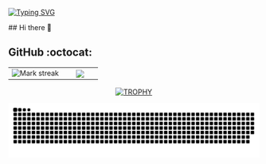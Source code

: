 <p align="left center">
  <a href="https://git.io/typing-svg"><img src="https://readme-typing-svg.herokuapp.com?                     font=Fire+Code&size=22&duration=3000&pause=500&color=FB8C00&center=true&random=false&width=435&lines=Hi+I'm+Daniel+Herrera+;Computer+Engineering+Student;Java+Developer" alt="Typing SVG" />
  </a>
</p>
## Hi there 👋

<!--
**Bbeboy/Bbeboy** is a ✨ _special_ ✨ repository because its `README.md` (this file) appears on your GitHub profile.

Here are some ideas to get you started:

- 🔭 I’m currently working on ...
- 🌱 I’m currently learning ...
- 👯 I’m looking to collaborate on ...
- 🤔 I’m looking for help with ...
- 💬 Ask me about ...
- 📫 How to reach me: ...
- 😄 Pronouns: ...
- ⚡ Fun fact: ...
-->
<h2>GitHub :octocat:</h2>
<!--- stats & Trophy (start) -->
<p align="center">
  <!--- stats (start) -->
<table align="center">
<tr border="none">
<td width="60%" align="center">

<!--  <img  align="center"  src="https://github-readme-stats.vercel.app/api?username=Bbeboy&theme=dark&show_icons=true&count_private=true" />
  <br></br> -->
  <img  title="🔥 Get streak stats for your profile at git.io/streak-stats" alt="Mark streak" src="https://github-readme-streak-stats.herokuapp.com/?user=Bbeboy&theme=dark&hide_border=false" /> 
</td>

<td width="40%" align="center">

  <img  align="center"  src="https://github-readme-stats.anuraghazra1.vercel.app/api/top-langs/?username=Bbeboy&theme=dark&hide_border=false&no-bg=true&no-frame=true&langs_count=10"/>

  </td>
</tr>
</table>
<!--- stats (end) -->

<!--- trophy (start) -->
<div align=center>
  <a href="https://github.com/ryo-ma/github-profile-trophy" title="Go to Source">
      <img align="center" width=84% src="https://github-profile-trophy.vercel.app/?username=Bbeboy&theme=alduin&row=1&column=7&margin-h=15&margin-w=5&no-bg=true" alt="TROPHY" />
    </a>
</div>
<!--- trophy (end) -->

<!---Snake --->
<p align="center">
  <img  src="https://raw.githubusercontent.com/iscpatricio92/iscpatricio92/main/resources/img/github-contribution-grid-snake.svg"
    alt="iscpatricio92" />
</p>
<!---Snake end--->

